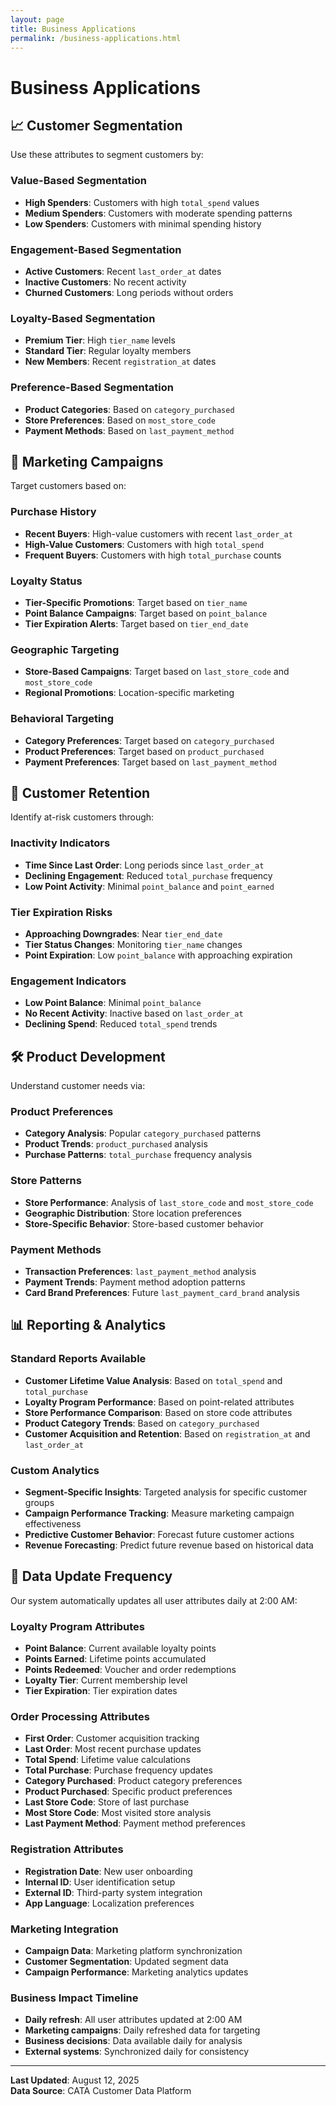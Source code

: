 ```yaml
---
layout: page
title: Business Applications
permalink: /business-applications.html
---
```


# Business Applications

## 📈 Customer Segmentation

Use these attributes to segment customers by:

### Value-Based Segmentation
- **High Spenders**: Customers with high `total_spend` values
- **Medium Spenders**: Customers with moderate spending patterns
- **Low Spenders**: Customers with minimal spending history

### Engagement-Based Segmentation
- **Active Customers**: Recent `last_order_at` dates
- **Inactive Customers**: No recent activity
- **Churned Customers**: Long periods without orders

### Loyalty-Based Segmentation
- **Premium Tier**: High `tier_name` levels
- **Standard Tier**: Regular loyalty members
- **New Members**: Recent `registration_at` dates

### Preference-Based Segmentation
- **Product Categories**: Based on `category_purchased`
- **Store Preferences**: Based on `most_store_code`
- **Payment Methods**: Based on `last_payment_method`

## 🎯 Marketing Campaigns

Target customers based on:

### Purchase History
- **Recent Buyers**: High-value customers with recent `last_order_at`
- **High-Value Customers**: Customers with high `total_spend`
- **Frequent Buyers**: Customers with high `total_purchase` counts

### Loyalty Status
- **Tier-Specific Promotions**: Target based on `tier_name`
- **Point Balance Campaigns**: Target based on `point_balance`
- **Tier Expiration Alerts**: Target based on `tier_end_date`

### Geographic Targeting
- **Store-Based Campaigns**: Target based on `last_store_code` and `most_store_code`
- **Regional Promotions**: Location-specific marketing

### Behavioral Targeting
- **Category Preferences**: Target based on `category_purchased`
- **Product Preferences**: Target based on `product_purchased`
- **Payment Preferences**: Target based on `last_payment_method`

## 🔄 Customer Retention

Identify at-risk customers through:

### Inactivity Indicators
- **Time Since Last Order**: Long periods since `last_order_at`
- **Declining Engagement**: Reduced `total_purchase` frequency
- **Low Point Activity**: Minimal `point_balance` and `point_earned`

### Tier Expiration Risks
- **Approaching Downgrades**: Near `tier_end_date`
- **Tier Status Changes**: Monitoring `tier_name` changes
- **Point Expiration**: Low `point_balance` with approaching expiration

### Engagement Indicators
- **Low Point Balance**: Minimal `point_balance`
- **No Recent Activity**: Inactive based on `last_order_at`
- **Declining Spend**: Reduced `total_spend` trends

## 🛠️ Product Development

Understand customer needs via:

### Product Preferences
- **Category Analysis**: Popular `category_purchased` patterns
- **Product Trends**: `product_purchased` analysis
- **Purchase Patterns**: `total_purchase` frequency analysis

### Store Patterns
- **Store Performance**: Analysis of `last_store_code` and `most_store_code`
- **Geographic Distribution**: Store location preferences
- **Store-Specific Behavior**: Store-based customer behavior

### Payment Methods
- **Transaction Preferences**: `last_payment_method` analysis
- **Payment Trends**: Payment method adoption patterns
- **Card Brand Preferences**: Future `last_payment_card_brand` analysis

## 📊 Reporting & Analytics

### Standard Reports Available
- **Customer Lifetime Value Analysis**: Based on `total_spend` and `total_purchase`
- **Loyalty Program Performance**: Based on point-related attributes
- **Store Performance Comparison**: Based on store code attributes
- **Product Category Trends**: Based on `category_purchased`
- **Customer Acquisition and Retention**: Based on `registration_at` and `last_order_at`

### Custom Analytics
- **Segment-Specific Insights**: Targeted analysis for specific customer groups
- **Campaign Performance Tracking**: Measure marketing campaign effectiveness
- **Predictive Customer Behavior**: Forecast future customer actions
- **Revenue Forecasting**: Predict future revenue based on historical data

## 🔄 Data Update Frequency

Our system automatically updates all user attributes daily at 2:00 AM:

### **Loyalty Program Attributes**
- **Point Balance**: Current available loyalty points
- **Points Earned**: Lifetime points accumulated  
- **Points Redeemed**: Voucher and order redemptions
- **Loyalty Tier**: Current membership level
- **Tier Expiration**: Tier expiration dates

### **Order Processing Attributes**
- **First Order**: Customer acquisition tracking
- **Last Order**: Most recent purchase updates
- **Total Spend**: Lifetime value calculations
- **Total Purchase**: Purchase frequency updates
- **Category Purchased**: Product category preferences
- **Product Purchased**: Specific product preferences
- **Last Store Code**: Store of last purchase
- **Most Store Code**: Most visited store analysis
- **Last Payment Method**: Payment method preferences

### **Registration Attributes**
- **Registration Date**: New user onboarding
- **Internal ID**: User identification setup
- **External ID**: Third-party system integration
- **App Language**: Localization preferences

### **Marketing Integration**
- **Campaign Data**: Marketing platform synchronization
- **Customer Segmentation**: Updated segment data
- **Campaign Performance**: Marketing analytics updates

### **Business Impact Timeline**
- **Daily refresh**: All user attributes updated at 2:00 AM
- **Marketing campaigns**: Daily refreshed data for targeting
- **Business decisions**: Data available daily for analysis
- **External systems**: Synchronized daily for consistency

---

**Last Updated**: August 12, 2025  
**Data Source**: CATA Customer Data Platform
